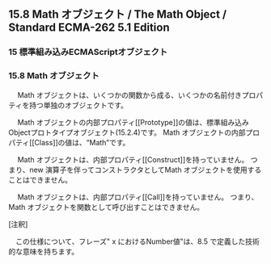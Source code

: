 15.8 Math オブジェクト / The Math Object / Standard ECMA-262 5.1 Edition
------------------------------------------------------------------------

### 15 標準組み込みECMAScriptオブジェクト

### 15.8 Math オブジェクト

　 Math オブジェクトは、いくつかの関数から成る、いくつかの名前付きプロパティを持つ単独のオブジェクトです。

　 Math オブジェクトの内部プロパティ[[Prototype]]の値は、標準組み込みObjectプロトタイプオブジェクト(15.2.4)です。 Math オブジェクトの内部プロパティ[[Class]]の値は、“Math”です。

　 Math オブジェクトは、内部プロパティ[[Construct]]を持っていません。 つまり、new 演算子を伴ってコンストラクタとしてMath オブジェクトを使用することはできません。

　 Math オブジェクトは、内部プロパティ[[Call]]を持っていません。 つまり、Math オブジェクトを関数として呼び出すことはできません。

[注釈]

　この仕様について、フレーズ" x におけるNumber値"は、8.5 で定義した技術的な意味を持ちます。

